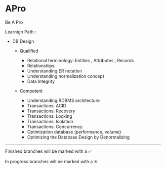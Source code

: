 # APro

Be A Pro

Learnign Path : 

- DB Design

    - Qualified 
    	- Relational terminology: Entities , Attributes , Records 
    	- Relationships 
    	- Understanding ER notation
    	- Understanding normalization concept
    	- Data Integrity
		
    - Competent 
    	- Understanding RDBMS architecture
    	- Transactions: ACID
    	- Transactions: Recovery
    	- Transactions: Locking
    	- Transactions: Isolation
    	- Transactions: Concurrency
    	- Optimization database (performance, volume) 
    	- Optimizing the Database Design by Denormalizing
        

------------------------------------------------------------------------
Finished branches will be marked with a :white_check_mark:

In progress branches will be marked with a :eight_spoked_asterisk:
